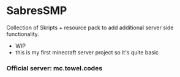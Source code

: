 # SabresSMP
Collection of Skripts + resource pack to add additional server side functionality.
- WIP
- this is my first minecraft server project so it's quite basic

### Official server: mc.towel.codes
